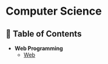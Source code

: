 # Computer Science

## :memo: Table of Contents
- **Web Programming**
    - [Web](https://github.com/lsw6684/ComputerScience/blob/master/Web%20Programming/Web.md)
